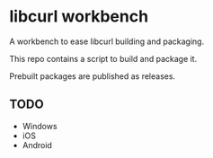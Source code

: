 # libcurl workbench

A workbench to ease libcurl building and packaging.

This repo contains a script to build and package it.

Prebuilt packages are published as releases.

## TODO

* Windows
* iOS
* Android
